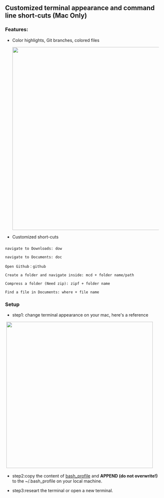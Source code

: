 ## Customized terminal appearance and command line short-cuts (Mac Only)

### Features:

- Color highlights, Git branches, colored files

  <img src="https://github.com/zuoyigehaobing/SpareTimeExploration/blob/master/misc/appearance1.png" width="600">

- Customized short-cuts
###

    navigate to Downloads: dow

    navigate to Documents: doc

    Open Github：github

    Create a folder and navigate inside: mcd + folder name/path

    Compress a folder (Need zip): zipf + folder name

    Find a file in Documents: where + file name




### Setup

- step1: change terminal appearance on your mac, here's a reference

  <img src="https://github.com/zuoyigehaobing/SpareTimeExploration/blob/master/misc/terminal.png" width="480">    


- step2:copy the content of [bash_profile](https://github.com/zuoyigehaobing/Interesting/blob/master/terminal/bash_profile) and **APPEND (do not overwrite!)** to the ~/.bash_profile on your local machine.

- step3:researt the terminal or open a new terminal.
